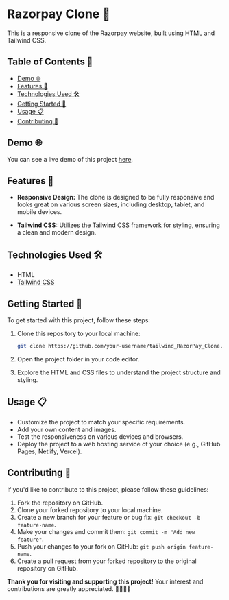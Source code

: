 # Razorpay Clone 🚀

This is a responsive clone of the Razorpay website, built using HTML and Tailwind CSS.

## Table of Contents 📜

- [Demo 🌐](#demo)
- [Features 🌟](#features)
- [Technologies Used 🛠️](#technologies-used)
- [Getting Started 🚀](#getting-started)
- [Usage 📋](#usage)
- [Contributing 🤝](#contributing)

## Demo 🌐

You can see a live demo of this project [here](https://tailwind-rzzorpay-clone.netlify.app/).

## Features 🌟

- **Responsive Design:** The clone is designed to be fully responsive and looks great on various screen sizes, including desktop, tablet, and mobile devices.

- **Tailwind CSS:** Utilizes the Tailwind CSS framework for styling, ensuring a clean and modern design.

## Technologies Used 🛠️

- HTML
- [Tailwind CSS](https://tailwindcss.com/)

## Getting Started 🚀

To get started with this project, follow these steps:

1. Clone this repository to your local machine:

   ```bash
   git clone https://github.com/your-username/tailwind_RazorPay_Clone.git
   ```

2. Open the project folder in your code editor.

3. Explore the HTML and CSS files to understand the project structure and styling.

## Usage 📋

- Customize the project to match your specific requirements.
- Add your own content and images.
- Test the responsiveness on various devices and browsers.
- Deploy the project to a web hosting service of your choice (e.g., GitHub Pages, Netlify, Vercel).

## Contributing 🤝

If you'd like to contribute to this project, please follow these guidelines:

1. Fork the repository on GitHub.
2. Clone your forked repository to your local machine.
3. Create a new branch for your feature or bug fix: `git checkout -b feature-name`.
4. Make your changes and commit them: `git commit -m "Add new feature"`.
5. Push your changes to your fork on GitHub: `git push origin feature-name`.
6. Create a pull request from your forked repository to the original repository on GitHub.

**Thank you for visiting and supporting this project!** Your interest and contributions are greatly appreciated. 🙌🚀✨🎉

```

```
